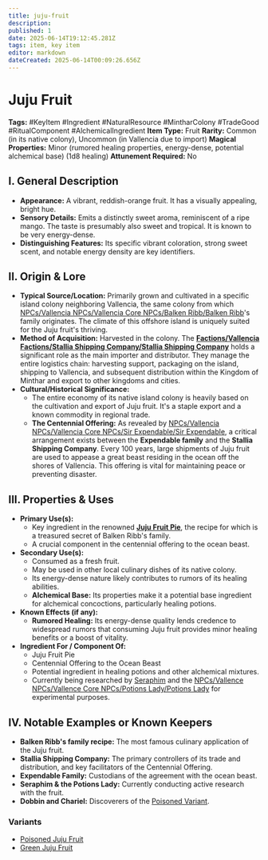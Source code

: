 ```yaml
---
title: juju-fruit
description: 
published: 1
date: 2025-06-14T19:12:45.281Z
tags: item, key item
editor: markdown
dateCreated: 2025-06-14T00:09:26.656Z
---
```


# Juju Fruit

**Tags:** #KeyItem #Ingredient #NaturalResource #MintharColony #TradeGood #RitualComponent #AlchemicalIngredient
**Item Type:** Fruit
**Rarity:** Common (in its native colony), Uncommon (in Vallencia due to import)
**Magical Properties:** Minor (rumored healing properties, energy-dense, potential alchemical base) (1d8 healing)
**Attunement Required:** No

## I. General Description

* **Appearance:** A vibrant, reddish-orange fruit. It has a visually appealing, bright hue.
* **Sensory Details:** Emits a distinctly sweet aroma, reminiscent of a ripe mango. The taste is presumably also sweet and tropical. It is known to be very energy-dense.
* **Distinguishing Features:** Its specific vibrant coloration, strong sweet scent, and notable energy density are key identifiers.

## II. Origin & Lore

* **Typical Source/Location:** Primarily grown and cultivated in a specific island colony neighboring Vallencia, the same colony from which [NPCs/Vallencia NPCs/Vallencia Core NPCs/Balken Ribb/Balken Ribb](/npcs/vallencia-npcs/vallencia-core-npcs/balken-ribb/balken-ribb)'s family originates. The climate of this offshore island is uniquely suited for the Juju fruit's thriving.
* **Method of Acquisition:** Harvested in the colony. The **[Factions/Vallencia Factions/Stallia Shipping Company/Stallia Shipping Company](/factions/vallencia-factions/stallia-shipping-company/stallia-shipping-company)** holds a significant role as the main importer and distributor. They manage the entire logistics chain: harvesting support, packaging on the island, shipping to Vallencia, and subsequent distribution within the Kingdom of Minthar and export to other kingdoms and cities.
* **Cultural/Historical Significance:**
  * The entire economy of its native island colony is heavily based on the cultivation and export of Juju fruit. It's a staple export and a known commodity in regional trade.
  * **The Centennial Offering:** As revealed by [NPCs/Vallencia NPCs/Vallencia Core NPCs/Sir Expendable/Sir Expendable](/npcs/vallencia-npcs/vallencia-core-npcs/sir-expendable/sir-expendable), a critical arrangement exists between the **Expendable family** and the **Stallia Shipping Company**. Every 100 years, large shipments of Juju fruit are used to appease a great beast residing in the ocean off the shores of Vallencia. This offering is vital for maintaining peace or preventing disaster.

## III. Properties & Uses

* **Primary Use(s):**
  * Key ingredient in the renowned **[Juju Fruit Pie](../Miscellaneous%20Items/Juju%20Fruit%20Pie.md)**, the recipe for which is a treasured secret of Balken Ribb's family.
  * A crucial component in the centennial offering to the ocean beast.
* **Secondary Use(s):**
  * Consumed as a fresh fruit.
  * May be used in other local culinary dishes of its native colony.
  * Its energy-dense nature likely contributes to rumors of its healing abilities.
  * **Alchemical Base:** Its properties make it a potential base ingredient for alchemical concoctions, particularly healing potions.
* **Known Effects (if any):**
  * **Rumored Healing:** Its energy-dense quality lends credence to widespread rumors that consuming Juju fruit provides minor healing benefits or a boost of vitality.
* **Ingredient For / Component Of:**
  * Juju Fruit Pie
  * Centennial Offering to the Ocean Beast
  * Potential ingredient in healing potions and other alchemical mixtures.
  * Currently being researched by [Seraphim](/npcs/vallence-npcs/iron-veil-npcs/seraphim-vos/seraphim-vos) and the [NPCs/Vallence NPCs/Vallence Core NPCs/Potions Lady/Potions Lady](/npcs/vallence-npcs/vallence-core-npcs/potions-lady/potions-lady) for experimental purposes.

## IV. Notable Examples or Known Keepers

* **Balken Ribb's family recipe:** The most famous culinary application of the Juju fruit.
* **Stallia Shipping Company:** The primary controllers of its trade and distribution, and key facilitators of the Centennial Offering.
* **Expendable Family:** Custodians of the agreement with the ocean beast.
* **Seraphim & the Potions Lady:** Currently conducting active research with the fruit.
* **Dobbin and Chariel:** Discoverers of the [Poisoned Variant](Poisoned%20Juju%20Fruit).

### Variants

* [Poisoned Juju Fruit](/Poisoned%20Juju%20Fruit)
* [Green Juju Fruit](/items/key-items/green-juju-fruit)
